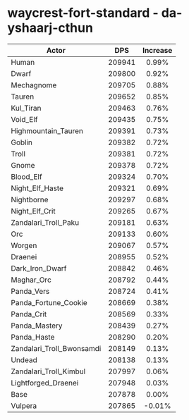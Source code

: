 # waycrest-fort-standard - da-yshaarj-cthun
| Actor | DPS | Increase |
|---|:---:|:---:|
|Human|209941|0.99%|
|Dwarf|209800|0.92%|
|Mechagnome|209705|0.88%|
|Tauren|209652|0.85%|
|Kul_Tiran|209463|0.76%|
|Void_Elf|209435|0.75%|
|Highmountain_Tauren|209391|0.73%|
|Goblin|209382|0.72%|
|Troll|209381|0.72%|
|Gnome|209378|0.72%|
|Blood_Elf|209324|0.70%|
|Night_Elf_Haste|209321|0.69%|
|Nightborne|209297|0.68%|
|Night_Elf_Crit|209265|0.67%|
|Zandalari_Troll_Paku|209181|0.63%|
|Orc|209133|0.60%|
|Worgen|209067|0.57%|
|Draenei|208955|0.52%|
|Dark_Iron_Dwarf|208842|0.46%|
|Maghar_Orc|208792|0.44%|
|Panda_Vers|208724|0.41%|
|Panda_Fortune_Cookie|208669|0.38%|
|Panda_Crit|208569|0.33%|
|Panda_Mastery|208439|0.27%|
|Panda_Haste|208290|0.20%|
|Zandalari_Troll_Bwonsamdi|208149|0.13%|
|Undead|208138|0.13%|
|Zandalari_Troll_Kimbul|207997|0.06%|
|Lightforged_Draenei|207948|0.03%|
|Base|207878|0.00%|
|Vulpera|207865|-0.01%|
